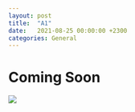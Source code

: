 ```yaml
---
layout: post
title:  "A1"
date:   2021-08-25 00:00:00 +2300
categories: General
---
```


# Coming Soon

![](https://miro.medium.com/max/1050/1*e_Loq49BI4WmN7o9ItTADg.gif)
